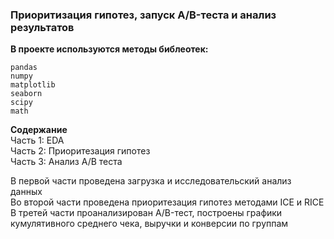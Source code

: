 ### Приоритизация гипотез, запуск A/B-теста и анализ результатов

**В проекте используются методы библеотек:**  
```
pandas
numpy
matplotlib
seaborn
scipy
math
```

**Содержание**  
Часть 1: EDA  
Часть 2: Приоритезация гипотез  
Часть 3: Анализ А/В теста  

В первой части проведена загрузка и исследовательский анализ данных   
Во второй части проведена приоритезация гипотез методами ICE и RICE  
В третей части проанализирован А/B-тест, построены графики кумулятивного среднего чека, выручки и конверсии по группам
